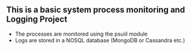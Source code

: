 ## This is a basic system process monitoring and Logging Project
- The processes are monitored using the psuiil module
- Logs are stored in a NOSQL database (MongoDB or Cassandra etc.)
